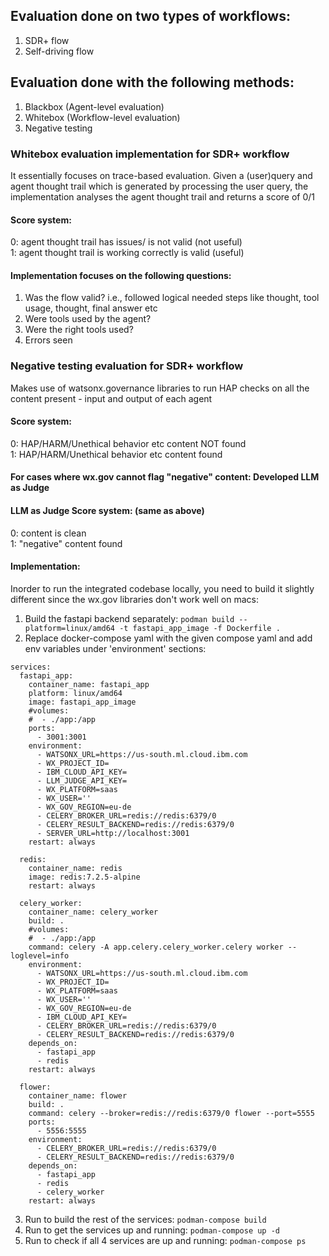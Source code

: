 ## Evaluation done on two types of workflows:
1. SDR+ flow
2. Self-driving flow

## Evaluation done with the following methods:
1. Blackbox (Agent-level evaluation)
2. Whitebox (Workflow-level evaluation)
3. Negative testing

### Whitebox evaluation implementation for SDR+ workflow
It essentially focuses on trace-based evaluation. Given a (user)query and agent thought trail which is generated by processing the user query, the implementation analyses the agent thought trail and returns a score of 0/1

#### Score system:
0: agent thought trail has issues/ is not valid (not useful) <br/>
1: agent thought trail is working correctly is valid (useful)

#### Implementation focuses on the following questions:
1. Was the flow valid? i.e., followed logical needed steps like thought, tool usage, thought, final answer etc
2. Were tools used by the agent?
3. Were the right tools used?
4. Errors seen


### Negative testing evaluation for SDR+ workflow
Makes use of watsonx.governance libraries to run HAP checks on all the content present - input and output of each agent

#### Score system:
0: HAP/HARM/Unethical behavior etc content NOT found <br/>
1: HAP/HARM/Unethical behavior etc content found

#### For cases where wx.gov cannot flag "negative" content: Developed LLM as Judge
#### LLM as Judge Score system: (same as above)
0: content is clean<br/>
1: "negative" content found

#### Implementation:
Inorder to run the integrated codebase locally, you need to build it slightly different since the wx.gov libraries don't work well on macs:

1. Build the fastapi backend separately: `podman build --platform=linux/amd64 -t fastapi_app_image -f Dockerfile .`
2. Replace docker-compose yaml with the given compose yaml and add env variables under 'environment' sections:
```
services:
  fastapi_app:
    container_name: fastapi_app
    platform: linux/amd64
    image: fastapi_app_image
    #volumes:
    #  - ./app:/app
    ports:
      - 3001:3001
    environment:
      - WATSONX_URL=https://us-south.ml.cloud.ibm.com
      - WX_PROJECT_ID=
      - IBM_CLOUD_API_KEY=
      - LLM_JUDGE_API_KEY=
      - WX_PLATFORM=saas
      - WX_USER=''
      - WX_GOV_REGION=eu-de
      - CELERY_BROKER_URL=redis://redis:6379/0
      - CELERY_RESULT_BACKEND=redis://redis:6379/0
      - SERVER_URL=http://localhost:3001
    restart: always

  redis:
    container_name: redis
    image: redis:7.2.5-alpine
    restart: always

  celery_worker:
    container_name: celery_worker
    build: .
    #volumes:
    #  - ./app:/app
    command: celery -A app.celery.celery_worker.celery worker --loglevel=info
    environment:
      - WATSONX_URL=https://us-south.ml.cloud.ibm.com
      - WX_PROJECT_ID=
      - WX_PLATFORM=saas
      - WX_USER=''
      - WX_GOV_REGION=eu-de
      - IBM_CLOUD_API_KEY=
      - CELERY_BROKER_URL=redis://redis:6379/0
      - CELERY_RESULT_BACKEND=redis://redis:6379/0
    depends_on:
      - fastapi_app
      - redis
    restart: always

  flower:
    container_name: flower
    build: .
    command: celery --broker=redis://redis:6379/0 flower --port=5555
    ports:
      - 5556:5555
    environment:
      - CELERY_BROKER_URL=redis://redis:6379/0
      - CELERY_RESULT_BACKEND=redis://redis:6379/0
    depends_on:
      - fastapi_app
      - redis
      - celery_worker
    restart: always
```
3. Run to build the rest of the services: `podman-compose build`
4. Run to get the services up and running: `podman-compose up -d`
5. Run to check if all 4 services are up and running: `podman-compose ps`

